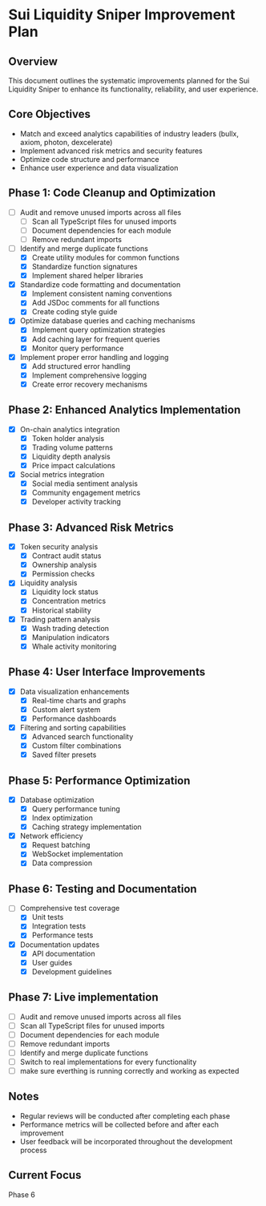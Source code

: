 # Sui Liquidity Sniper Improvement Plan

## Overview

This document outlines the systematic improvements planned for the Sui Liquidity Sniper to enhance its functionality, reliability, and user experience.

## Core Objectives
- Match and exceed analytics capabilities of industry leaders (bullx, axiom, photon, dexcelerate)
- Implement advanced risk metrics and security features
- Optimize code structure and performance
- Enhance user experience and data visualization

## Phase 1: Code Cleanup and Optimization
- [ ] Audit and remove unused imports across all files
  - [ ] Scan all TypeScript files for unused imports
  - [ ] Document dependencies for each module
  - [ ] Remove redundant imports
- [ ] Identify and merge duplicate functions
  - [x] Create utility modules for common functions
  - [x] Standardize function signatures
  - [x] Implement shared helper libraries
- [x] Standardize code formatting and documentation
  - [x] Implement consistent naming conventions
  - [x] Add JSDoc comments for all functions
  - [x] Create coding style guide
- [x] Optimize database queries and caching mechanisms
  - [x] Implement query optimization strategies
  - [x] Add caching layer for frequent queries
  - [x] Monitor query performance
- [x] Implement proper error handling and logging
  - [x] Add structured error handling
  - [x] Implement comprehensive logging
  - [x] Create error recovery mechanisms

## Phase 2: Enhanced Analytics Implementation
- [x] On-chain analytics integration
  - [x] Token holder analysis
  - [x] Trading volume patterns
  - [x] Liquidity depth analysis
  - [x] Price impact calculations
- [x] Social metrics integration
  - [x] Social media sentiment analysis
  - [x] Community engagement metrics
  - [x] Developer activity tracking

## Phase 3: Advanced Risk Metrics
- [x] Token security analysis
  - [x] Contract audit status
  - [x] Ownership analysis
  - [x] Permission checks
- [x] Liquidity analysis
  - [x] Liquidity lock status
  - [x] Concentration metrics
  - [x] Historical stability
- [x] Trading pattern analysis
  - [x] Wash trading detection
  - [x] Manipulation indicators
  - [x] Whale activity monitoring

## Phase 4: User Interface Improvements
- [x] Data visualization enhancements
  - [x] Real-time charts and graphs
  - [x] Custom alert system
  - [x] Performance dashboards
- [x] Filtering and sorting capabilities
  - [x] Advanced search functionality
  - [x] Custom filter combinations
  - [x] Saved filter presets

## Phase 5: Performance Optimization
- [x] Database optimization
  - [x] Query performance tuning
  - [x] Index optimization
  - [x] Caching strategy implementation
- [x] Network efficiency
  - [x] Request batching
  - [x] WebSocket implementation
  - [x] Data compression

## Phase 6: Testing and Documentation
- [ ] Comprehensive test coverage
  - [x] Unit tests
  - [x] Integration tests
  - [x] Performance tests
- [x] Documentation updates
  - [x] API documentation
  - [x] User guides
  - [x] Development guidelines

 ## Phase 7: Live implementation
 - [ ] Audit and remove unused imports across all files
  - [ ] Scan all TypeScript files for unused imports
  - [ ] Document dependencies for each module
  - [ ] Remove redundant imports
  - [ ] Identify and merge duplicate functions
  - [ ] Switch to real implementations for every functionality 
  - [ ] make sure everthing is running correctly and working as expected

## Notes
- Regular reviews will be conducted after completing each phase
- Performance metrics will be collected before and after each improvement
- User feedback will be incorporated throughout the development process

## Current Focus
Phase 6